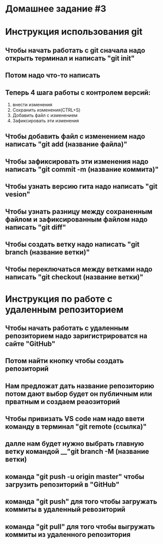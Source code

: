 # Домашнее задание #3

# Инструкция использования git

## Чтобы начать работать с git сначала надо открыть терминал и написать __"git init"__

## Потом надо что-то написать 

## Теперь  4 шага работы с контролем версий:
1. внести изменения 
2. Сохранить изменения(CTRL+S)
2. Добавить файл с изменением
4. Зафиксировать эти изменения

## Чтобы добавить файл с изменением надо написать __"git add (название файла)"__

## Чтобы зафиксировать эти изменения надо написать __"git commit -m (название коммита)"__

## Чтобы узнать версию гита надо написать __"git vesion"__

## Чтобы узнать разницу между сохраненным файлом и зафиксированным файлом надо написать __"git diff"__

## Чтобы создать ветку надо написать __"git branch (название ветки)"__

## Чтобы переключаться между ветками надо написать __"git checkout (название ветки)"__

# Инструкция по работе с удаленным репозиторием

## Чтобы начать работать с удаленным репозиторием надо заригистрироватся на сайте __"GitHub"__
## Потом найти кнопку чтобы создать репозиторий

## Нам предложат дать название репозиторию потом дают выбор будет он публичным или прватным и создаем реаозиторий

## Чтобы привизать VS code нам надо ввети команду в терминал __"git remote (ссылка)"__
## далле нам будет нужно выбрать главную ветку командой __"git branch -M (название ветки)

## команда __"git push -u origin master"__ чтобы загрузить репозиторий в __"GitHub"__

## команда __"git push"__ для того чтобы загружать коммиты в удаленный ревозиторий

## команда __"git pull"__ для того чтобы выгружать коммиты из удаленного репозитория